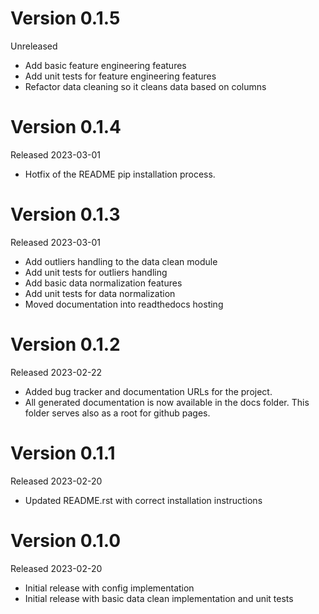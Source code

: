 # Version 0.1.5

Unreleased

-   Add basic feature engineering features
-   Add unit tests for feature engineering features
-   Refactor data cleaning so it cleans data based on columns

# Version 0.1.4

Released 2023-03-01

-   Hotfix of the README pip installation process.

# Version 0.1.3

Released 2023-03-01

-   Add outliers handling to the data clean module
-   Add unit tests for outliers handling
-   Add basic data normalization features
-   Add unit tests for data normalization
-   Moved documentation into readthedocs hosting

# Version 0.1.2

Released 2023-02-22

-   Added bug tracker and documentation URLs for the project.
-   All generated documentation is now available in the docs folder.
    This folder serves also as a root for github pages.

# Version 0.1.1

Released 2023-02-20

-   Updated README.rst with correct installation instructions

# Version 0.1.0

Released 2023-02-20

-   Initial release with config implementation
-   Initial release with basic data clean implementation and unit tests
